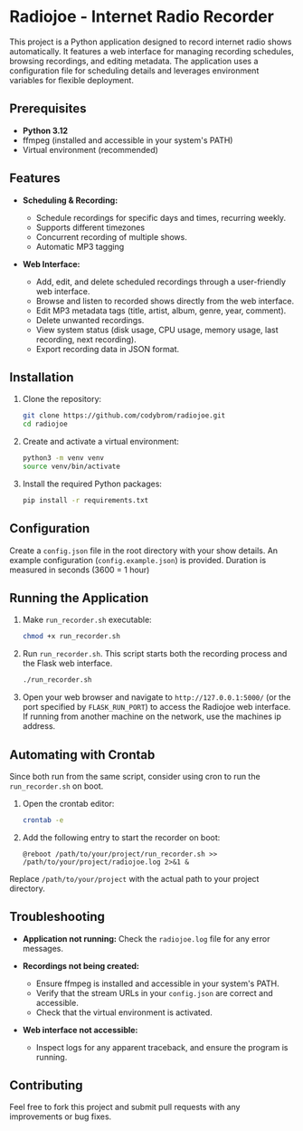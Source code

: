 # Radiojoe - Internet Radio Recorder

This project is a Python application designed to record internet radio shows automatically. It features a web interface for managing recording schedules, browsing recordings, and editing metadata. The application uses a configuration file for scheduling details and leverages environment variables for flexible deployment.

## Prerequisites

- **Python 3.12**
- ffmpeg (installed and accessible in your system's PATH)
- Virtual environment (recommended)

## Features

- **Scheduling & Recording:**
  - Schedule recordings for specific days and times, recurring weekly.
  - Supports different timezones
  - Concurrent recording of multiple shows.
  - Automatic MP3 tagging

- **Web Interface:**
  - Add, edit, and delete scheduled recordings through a user-friendly web interface.
  - Browse and listen to recorded shows directly from the web interface.
  - Edit MP3 metadata tags (title, artist, album, genre, year, comment).
  - Delete unwanted recordings.
  - View system status (disk usage, CPU usage, memory usage, last recording, next recording).
  - Export recording data in JSON format.

## Installation

1. Clone the repository:

    ```bash
    git clone https://github.com/codybrom/radiojoe.git
    cd radiojoe
    ```

2. Create and activate a virtual environment:

    ```bash
    python3 -m venv venv
    source venv/bin/activate
    ```

3. Install the required Python packages:

    ```bash
    pip install -r requirements.txt
    ```

## Configuration

Create a `config.json` file in the root directory with your show details. An example configuration (`config.example.json`) is provided. Duration is measured in seconds (3600 = 1 hour)

## Running the Application

1. Make `run_recorder.sh` executable:

    ```bash
    chmod +x run_recorder.sh
    ```

2. Run `run_recorder.sh`. This script starts both the recording process and the Flask web interface.

    ```bash
    ./run_recorder.sh
    ```

3. Open your web browser and navigate to `http://127.0.0.1:5000/` (or the port specified by `FLASK_RUN_PORT`) to access the Radiojoe web interface.  If running from another machine on the network, use the machines ip address.

## Automating with Crontab

Since both run from the same script, consider using cron to run the `run_recorder.sh` on boot.

1. Open the crontab editor:

   ```bash
   crontab -e
   ```

2. Add the following entry to start the recorder on boot:

   ```text
   @reboot /path/to/your/project/run_recorder.sh >> /path/to/your/project/radiojoe.log 2>&1 &
   ```

Replace `/path/to/your/project` with the actual path to your project directory.

## Troubleshooting

- **Application not running:** Check the `radiojoe.log` file for any error messages.
- **Recordings not being created:**

  - Ensure ffmpeg is installed and accessible in your system's PATH.
  - Verify that the stream URLs in your `config.json` are correct and accessible.
  - Check that the virtual environment is activated.

- **Web interface not accessible:**

  - Inspect logs for any apparent traceback, and ensure the program is running.

## Contributing

Feel free to fork this project and submit pull requests with any improvements or bug fixes.
